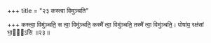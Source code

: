 +++
title = "२३ कस्त्वा विमुञ्चति"

+++
कस्त्वा॒ विमु॑ञ्चति॒ स त्वा॒ विमु॑ञ्चति॒ कस्मै॑ त्वा॒ विमु॑ञ्चति॒ तस्मै॑ त्वा॒ विमु॑ञ्चति॒। पोषा॑य॒ रक्ष॑सां भा॒गो᳖ऽसि ॥२३॥